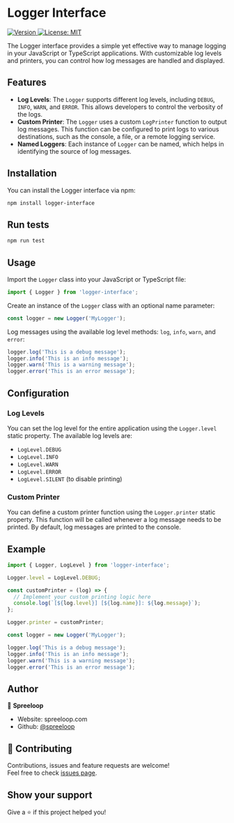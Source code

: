 # Logger Interface

<p>
  <a href="https://www.npmjs.com/package/@spreeloop/logging" target="_blank">
    <img alt="Version" src="https://img.shields.io/npm/v/@spreeloop/logging.svg">
  </a>
  <a href="#" target="_blank">
    <img alt="License: MIT" src="https://img.shields.io/badge/License-MIT-yellow.svg" />
  </a>
</p>

The Logger interface provides a simple yet effective way to manage logging in your JavaScript or TypeScript applications. With customizable log levels and printers, you can control how log messages are handled and displayed.

## Features

- **Log Levels**: The `Logger` supports different log levels, including `DEBUG`, `INFO`, `WARN`, and `ERROR`. This allows developers to control the verbosity of the logs.
- **Custom Printer**: The `Logger` uses a custom `LogPrinter` function to output log messages. This function can be configured to print logs to various destinations, such as the console, a file, or a remote logging service.
- **Named Loggers**: Each instance of `Logger` can be named, which helps in identifying the source of log messages.

## Installation

You can install the Logger interface via npm:

```bash
npm install logger-interface
```

## Run tests

```sh
npm run test
```

## Usage

Import the `Logger` class into your JavaScript or TypeScript file:

```javascript
import { Logger } from 'logger-interface';
```

Create an instance of the `Logger` class with an optional name parameter:

```javascript
const logger = new Logger('MyLogger');
```

Log messages using the available log level methods: `log`, `info`, `warn`, and `error`:

```javascript
logger.log('This is a debug message');
logger.info('This is an info message');
logger.warn('This is a warning message');
logger.error('This is an error message');
```

## Configuration

### Log Levels

You can set the log level for the entire application using the `Logger.level` static property. The available log levels are:

- `LogLevel.DEBUG`
- `LogLevel.INFO`
- `LogLevel.WARN`
- `LogLevel.ERROR`
- `LogLevel.SILENT` (to disable printing)

### Custom Printer

You can define a custom printer function using the `Logger.printer` static property. This function will be called whenever a log message needs to be printed. By default, log messages are printed to the console.

## Example

```javascript
import { Logger, LogLevel } from 'logger-interface';

Logger.level = LogLevel.DEBUG;

const customPrinter = (log) => {
  // Implement your custom printing logic here
  console.log(`[${log.level}] [${log.name}]: ${log.message}`);
};

Logger.printer = customPrinter;

const logger = new Logger('MyLogger');

logger.log('This is a debug message');
logger.info('This is an info message');
logger.warn('This is a warning message');
logger.error('This is an error message');
```

## Author

👤 **Spreeloop**

- Website: spreeloop.com
- Github: [@spreeloop](https://github.com/spreeloop)

## 🤝 Contributing

Contributions, issues and feature requests are welcome!<br />Feel free to check [issues page](https://github.com/spreeloop/logging/issues).

## Show your support

Give a ⭐️ if this project helped you!
